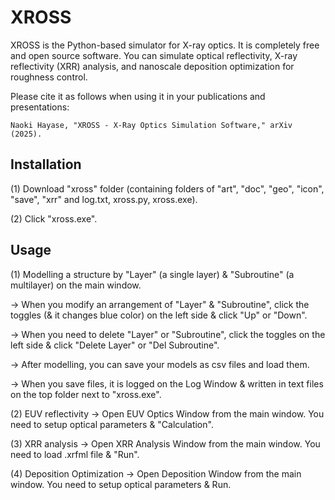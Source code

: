 # XROSS
XROSS is the Python-based simulator for X-ray optics. It is completely free and open source software. 
You can simulate optical reflectivity, X-ray reflectivity (XRR) analysis, and nanoscale deposition optimization for roughness control.

Please cite it as follows when using it in your publications and presentations:  

    Naoki Hayase, "XROSS - X-Ray Optics Simulation Software," arXiv (2025).

## Installation

(1) Download "xross" folder (containing folders of "art", "doc", "geo", "icon", "save", "xrr" and log.txt, xross.py, xross.exe).

(2) Click "xross.exe".

## Usage

(1) Modelling a structure by "Layer" (a single layer) & "Subroutine" (a multilayer) on the main window.

→ When you modify an arrangement of "Layer" & "Subroutine", click the toggles (& it changes blue color) on the left side & click "Up" or "Down".

→ When you need to delete "Layer" or "Subroutine", click the toggles on the left side & click "Delete Layer" or "Del Subroutine".

→ After modelling, you can save your models as csv files and load them.

→ When you save files, it is logged on the Log Window & written in text files on the top folder next to "xross.exe".

(2) EUV reflectivity → Open EUV Optics Window from the main window. You need to setup optical parameters & "Calculation".

(3) XRR analysis → Open XRR Analysis Window from the main window. You need to load .xrfml file & "Run".

(4) Deposition Optimization → Open Deposition Window from the main window. You need to setup optical parameters & Run.



